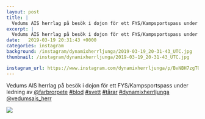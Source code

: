 ```yaml
---
layout: post
title: |
  Vedums AIS herrlag på besök i dojon för ett FYS/Kampsportspass under ledning av @farbrorpete 
excerpt: |
  Vedums AIS herrlag på besök i dojon för ett FYS/Kampsportspass under ledning av @farbrorpete     @vedumsais_herr
date:   2019-03-19 20:31:43 +0000
categories: instagram
background: /instagram/dynamixherrljunga/2019-03-19_20-31-43_UTC.jpg
thumbnail: /instagram/dynamixherrljunga/2019-03-19_20-31-43_UTC.jpg

instagram_url: https://www.instagram.com/dynamixherrljunga/p/BvNBH7zgTOU
---
```

Vedums AIS herrlag på besök i dojon för ett FYS/Kampsportspass under ledning av [@farbrorpete](https://www.instagram.com/farbrorpete/) [#blod](https://www.instagram.com/explore/tags/blod/) [#svett](https://www.instagram.com/explore/tags/svett/) [#tårar](https://www.instagram.com/explore/tags/tårar/) [#dynamixherrljunga](https://www.instagram.com/explore/tags/dynamixherrljunga/) [@vedumsais_herr](https://www.instagram.com/vedumsais_herr/)



<img src='{{ site.baseurl }}/instagram/dynamixherrljunga/2019-03-19_20-31-43_UTC.jpg' class='img-fluid' />
